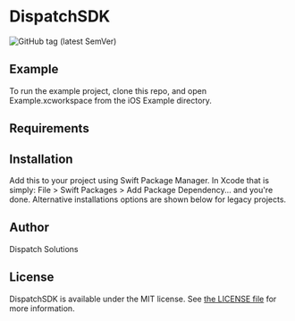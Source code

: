 
# DispatchSDK

![GitHub tag (latest SemVer)](https://github.com/iex-xyz/dispatch-ios-sdk/actions/workflows/ci.yml/badge.svg?branch=main)

## Example

To run the example project, clone this repo, and open Example.xcworkspace from the iOS Example directory.


## Requirements


## Installation

Add this to your project using Swift Package Manager. In Xcode that is simply: File > Swift Packages > Add Package Dependency... and you're done. Alternative installations options are shown below for legacy projects.

## Author

Dispatch Solutions


## License

DispatchSDK is available under the MIT license. See [the LICENSE file](LICENSE) for more information.

